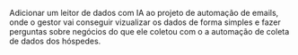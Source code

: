 Adicionar um leitor de dados com IA ao projeto de automação de emails, onde o gestor vai conseguir vizualizar os dados de forma simples e fazer perguntas sobre negócios do que ele coletou com o a automação de coleta de dados dos hóspedes.
